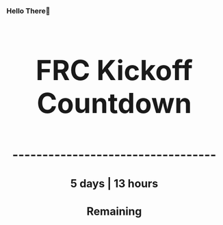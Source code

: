 ### Hello There👋

<!---START-TIMER--->
<h3 align='center' style='font-size: 64px;'>FRC Kickoff Countdown</h3>
<h3 align='center' style='font-size: 30px;'>----------------------------------</h3>
<h3 align='center' style='font-size: 25px;'>5 days | 13 hours</h3>
<h3 align='center' style='font-size: 25px;'>Remaining</h3>
<!---END-TIMER--->
